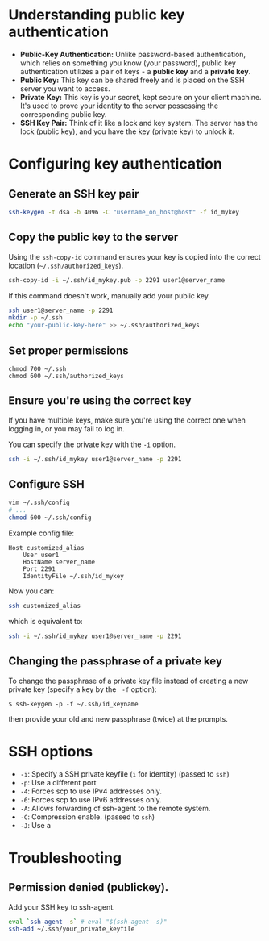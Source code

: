 # Understanding public key authentication

- **Public-Key Authentication:** Unlike password-based authentication, which relies on something you know (your password), public key authentication utilizes a pair of keys - a **public key** and a **private key**.
- **Public Key:** This key can be shared freely and is placed on the SSH server you want to access.
- **Private Key:** This key is your secret, kept secure on your client machine. It's used to prove your identity to the server possessing the corresponding public key.
- **SSH Key Pair:** Think of it like a lock and key system. The server has the lock (public key), and you have the key (private key) to unlock it.



# Configuring key authentication

## Generate an SSH key pair

````bash
ssh-keygen -t dsa -b 4096 -C "username_on_host@host" -f id_mykey
````



## Copy the public key to the server

Using the `ssh-copy-id` command ensures your key is copied into the correct location (`~/.ssh/authorized_keys`).  

```bash
ssh-copy-id -i ~/.ssh/id_mykey.pub -p 2291 user1@server_name
```

If this command doesn't work, manually add your public key.  

```bash
ssh user1@server_name -p 2291
mkdir -p ~/.ssh
echo "your-public-key-here" >> ~/.ssh/authorized_keys
```

## Set proper permissions

```
chmod 700 ~/.ssh
chmod 600 ~/.ssh/authorized_keys
```



## Ensure you're using the correct key

If you have multiple keys, make sure you're using the correct one when logging in, or you may fail to log in.    

You can specify the private key with the `-i` option.  

```bash
ssh -i ~/.ssh/id_mykey user1@server_name -p 2291
```



## Configure SSH

```bash
vim ~/.ssh/config
# ...
chmod 600 ~/.ssh/config
```

Example config file:  

```
Host customized_alias
	User user1
	HostName server_name
	Port 2291
	IdentityFile ~/.ssh/id_mykey
```

Now you can:  

```bash
ssh customized_alias
```

which is equivalent to:  

```bash
ssh -i ~/.ssh/id_mykey user1@server_name -p 2291
```



## Changing the passphrase of a private key


To change the passphrase of a private key file instead of creating a new private key (specify a key by the ` -f` option):  

```
$ ssh-keygen -p -f ~/.ssh/id_keyname
```

then provide your old and new passphrase (twice) at the prompts.  



# SSH options
- `-i`: Specify a SSH private keyfile (`i` for identity) (passed to `ssh`)
- `-p`: Use a different port
- `-4`: Forces scp to use IPv4 addresses only.
- `-6`: Forces scp to use IPv6 addresses only.
- `-A`: Allows forwarding of ssh-agent to the remote system.
- `-C`: Compression enable. (passed to `ssh`)
- `-J`: Use a 





# Troubleshooting


## Permission denied (publickey).

Add your SSH key to ssh-agent.
```bash
eval `ssh-agent -s` # eval "$(ssh-agent -s)"
ssh-add ~/.ssh/your_private_keyfile
```

